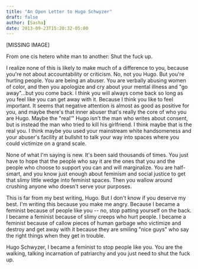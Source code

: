 ```yaml
---
title: "An Open Letter to Hugo Schwyzer"
draft: false
author: [Sasha]
date: 2013-09-23T15:20:32-05:00
---
```


[MISSING IMAGE]

From one cis hetero white man to another: Shut the fuck up.

I realize none of this is likely to make much of a difference to you, because you're not about accountability or criticism. No, not you Hugo. But you're hurting people. You are being an abuser. You are verbally abusing women of color, and then you apologize and cry about your mental illness and "go away"...but you come back. I think you will always come back so long as you feel like you can get away with it. Because I think you like to feel important. It seems that negative attention is almost as good as positive for you, and maybe there's that inner abuser that's really the core of who you are Hugo. Maybe the "real'" Hugo isn't the man who writes about consent, but is instead the man who tried to kill his girlfriend. I think maybe that is the real you. I think maybe you used your mainstream white handsomeness and your abuser's facility at bullshit to talk your way into spaces where you could victimize on a grand scale.

None of what I'm saying is new. It's been said thousands of times. You just have to hope that the people who say it are the ones that you and the people who choose to support you can and will marginalize. You are half-smart, and you know just enough about feminism and social justice to get that slimy little wedge into feminist spaces. Then you wallow around crushing anyone who doesn't serve your purposes.

This is far from my best writing, Hugo. But I don't know if you deserve my best. I'm writing this because you make me angry. Because I became a feminist because of people like you -- no, stop patting yourself on the back. I became a feminist because of slimy creeps who hurt people. I became a feminist because of callow pieces of human garbage who victimize and destroy and get away with it because they are smiling "nice guys" who say the right things when they get in trouble.

Hugo Schwyzer, I became a feminist to stop people like you. You are the walking, talking incarnation of patriarchy and you just need to shut the fuck up.
